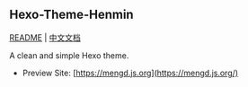 ## Hexo-Theme-Henmin

[README](README.md) | [中文文档](README_zh.md)

A clean and simple Hexo theme.
- Preview Site: [https://mengd.js.org](https://mengd.js.org/)
